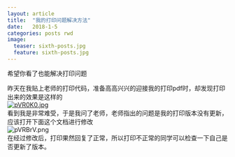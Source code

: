 ```yaml
---
layout: article
title:  "我的打印问题解决方法"
date:   2018-1-5 
categories: posts rwd
image:
  teaser: sixth-posts.jpg
  feature: sixth-posts.jpg
---
```

希望你看了也能解决打印问题




昨天在我贴上老师的打印代码，准备高高兴兴的迎接我的打印pdf时，却发现打印出来的效果是这样的  
[![pVR0K0.jpg](https://s1.ax1x.com/2018/01/06/pVR0K0.jpg)](https://imgchr.com/i/pVR0K0)   
看到我是非常难受，于是我问了老师，老师指出的问题是我的打印版本没有更新，应该打开下面这个文档进行修改  
![pVRBrV.png](https://s1.ax1x.com/2018/01/06/pVRBrV.png)  
在经过修改后，打印果然回复了正常，所以打印不正常的同学可以检查一下自己是否更新了版本。